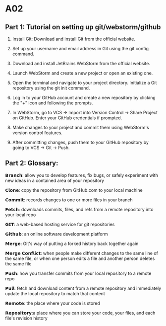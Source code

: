 # A02
## Part 1: Tutorial on setting up git/webstorm/github
1. Install Git: Download and install Git from the official website.
   
2. Set up your username and email address in Git using the git config command.

3. Download and install JetBrains WebStorm from the official website.

4. Launch WebStorm and create a new project or open an existing one.

5. Open the terminal and navigate to your project directory. Initialize a Git repository using the git init command.

6. Log in to your GitHub account and create a new repository by clicking the "+" icon and following the prompts.

7. In WebStorm, go to VCS -> Import into Version Control -> Share Project on GitHub. Enter your GitHub credentials if prompted.

8. Make changes to your project and commit them using WebStorm's version control features.

9. After committing changes, push them to your GitHub repository by going to VCS -> Git -> Push.

## Part 2: Glossary:
𝗕𝗿𝗮𝗻𝗰𝗵: allow you to develop features, fix bugs, or safely experiment with new ideas in a contained area of your repository

𝗖𝗹𝗼𝗻𝗲: copy the repository from GitHub.com to your local machine

𝗖𝗼𝗺𝗺𝗶𝘁: records changes to one or more files in your branch

𝗙𝗲𝘁𝗰𝗵: downloads commits, files, and refs from a remote repository into your local repo

𝗚𝗜𝗧: a web-based hosting service for git repositories

𝗚𝗶𝘁𝗵𝘂𝗯: an online software development platform

𝗠𝗲𝗿𝗴𝗲: Git's way of putting a forked history back together again

𝗠𝗲𝗿𝗴𝗲 𝗖𝗼𝗻𝗳𝗹𝗶𝗰𝘁: when people make different changes to the same line of the same file, or when one person edits a file and another person deletes the same file

𝗣𝘂𝘀𝗵: how you transfer commits from your local repository to a remote repo

𝗣𝘂𝗹𝗹: fetch and download content from a remote repository and immediately update the local repository to match that content

𝗥𝗲𝗺𝗼𝘁𝗲: the place where your code is stored

𝗥𝗲𝗽𝗼𝘀𝗶𝘁𝗼𝗿𝘆:a place where you can store your code, your files, and each file's revision history
